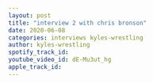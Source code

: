 ```yaml
---
layout: post
title: "interview 2 with chris bronson"
date: 2020-06-08
categories: interviews kyles-wrestling
author: kyles-wrestling
spotify_track_id: 
youtube_video_id: dE-Mu3ut_hg
apple_track_id: 
---
```

